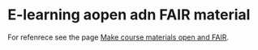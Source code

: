 # E-learning aopen adn FAIR material

For refenrece see the page [Make course materials open and FAIR](https://sib-swiss.github.io/training-cookbook/topic/open_FAIR/).